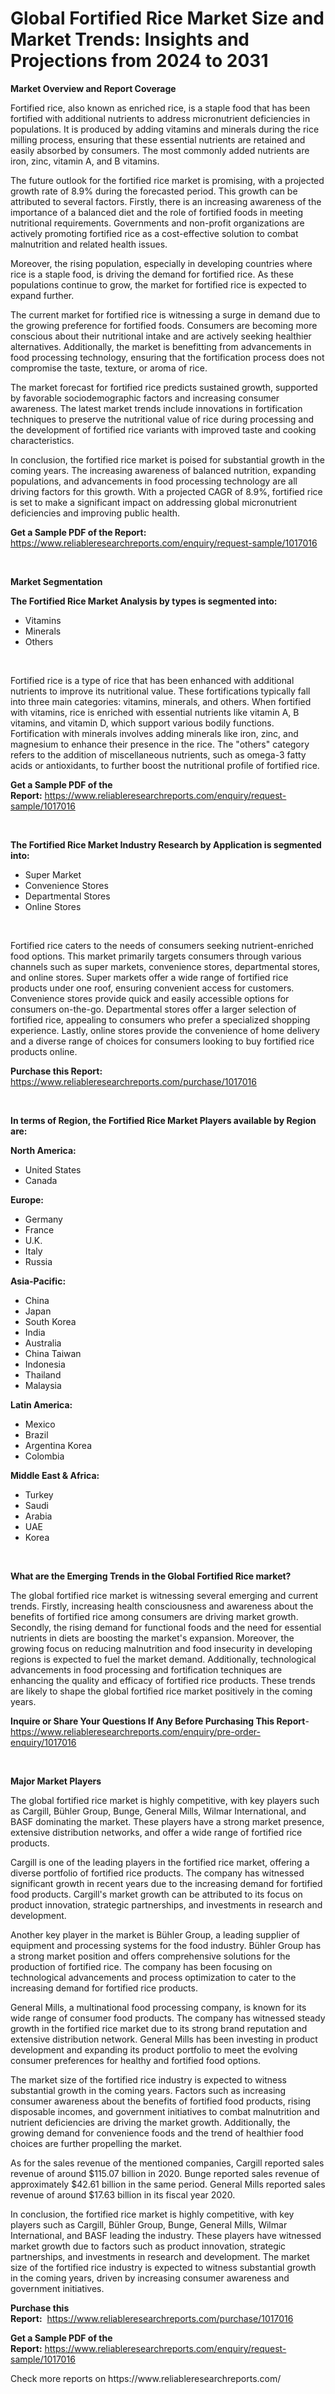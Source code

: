 <p><h1>Global Fortified Rice Market Size and Market Trends: Insights and Projections from 2024 to 2031</h1></p><p><strong>Market Overview and Report Coverage</strong></p>
<p><p>Fortified rice, also known as enriched rice, is a staple food that has been fortified with additional nutrients to address micronutrient deficiencies in populations. It is produced by adding vitamins and minerals during the rice milling process, ensuring that these essential nutrients are retained and easily absorbed by consumers. The most commonly added nutrients are iron, zinc, vitamin A, and B vitamins.</p><p>The future outlook for the fortified rice market is promising, with a projected growth rate of 8.9% during the forecasted period. This growth can be attributed to several factors. Firstly, there is an increasing awareness of the importance of a balanced diet and the role of fortified foods in meeting nutritional requirements. Governments and non-profit organizations are actively promoting fortified rice as a cost-effective solution to combat malnutrition and related health issues.</p><p>Moreover, the rising population, especially in developing countries where rice is a staple food, is driving the demand for fortified rice. As these populations continue to grow, the market for fortified rice is expected to expand further.</p><p>The current market for fortified rice is witnessing a surge in demand due to the growing preference for fortified foods. Consumers are becoming more conscious about their nutritional intake and are actively seeking healthier alternatives. Additionally, the market is benefitting from advancements in food processing technology, ensuring that the fortification process does not compromise the taste, texture, or aroma of rice.</p><p>The market forecast for fortified rice predicts sustained growth, supported by favorable sociodemographic factors and increasing consumer awareness. The latest market trends include innovations in fortification techniques to preserve the nutritional value of rice during processing and the development of fortified rice variants with improved taste and cooking characteristics.</p><p>In conclusion, the fortified rice market is poised for substantial growth in the coming years. The increasing awareness of balanced nutrition, expanding populations, and advancements in food processing technology are all driving factors for this growth. With a projected CAGR of 8.9%, fortified rice is set to make a significant impact on addressing global micronutrient deficiencies and improving public health.</p></p>
<p><strong>Get a Sample PDF of the Report:</strong> <a href="https://www.reliableresearchreports.com/enquiry/request-sample/1017016">https://www.reliableresearchreports.com/enquiry/request-sample/1017016</a></p>
<p>&nbsp;</p>
<p><strong>Market Segmentation</strong></p>
<p><strong>The Fortified Rice Market Analysis by types is segmented into:</strong></p>
<p><ul><li>Vitamins</li><li>Minerals</li><li>Others</li></ul></p>
<p>&nbsp;</p>
<p><p>Fortified rice is a type of rice that has been enhanced with additional nutrients to improve its nutritional value. These fortifications typically fall into three main categories: vitamins, minerals, and others. When fortified with vitamins, rice is enriched with essential nutrients like vitamin A, B vitamins, and vitamin D, which support various bodily functions. Fortification with minerals involves adding minerals like iron, zinc, and magnesium to enhance their presence in the rice. The "others" category refers to the addition of miscellaneous nutrients, such as omega-3 fatty acids or antioxidants, to further boost the nutritional profile of fortified rice.</p></p>
<p><strong>Get a Sample PDF of the Report:</strong>&nbsp;<a href="https://www.reliableresearchreports.com/enquiry/request-sample/1017016">https://www.reliableresearchreports.com/enquiry/request-sample/1017016</a></p>
<p>&nbsp;</p>
<p><strong>The Fortified Rice Market Industry Research by Application is segmented into:</strong></p>
<p><ul><li>Super Market</li><li>Convenience Stores</li><li>Departmental Stores</li><li>Online Stores</li></ul></p>
<p>&nbsp;</p>
<p><p>Fortified rice caters to the needs of consumers seeking nutrient-enriched food options. This market primarily targets consumers through various channels such as super markets, convenience stores, departmental stores, and online stores. Super markets offer a wide range of fortified rice products under one roof, ensuring convenient access for customers. Convenience stores provide quick and easily accessible options for consumers on-the-go. Departmental stores offer a larger selection of fortified rice, appealing to consumers who prefer a specialized shopping experience. Lastly, online stores provide the convenience of home delivery and a diverse range of choices for consumers looking to buy fortified rice products online.</p></p>
<p><strong>Purchase this Report:</strong>&nbsp; <a href="https://www.reliableresearchreports.com/purchase/1017016">https://www.reliableresearchreports.com/purchase/1017016</a></p>
<p>&nbsp;</p>
<p><strong>In terms of Region, the Fortified Rice Market Players available by Region are:</strong></p>
<p>
    <p> <strong> North America: </strong>
        <ul>
            <li>United States</li>
            <li>Canada</li>
        </ul>
        </p> 
    <p> <strong> Europe: </strong>
        <ul>
            <li>Germany</li>
            <li>France</li>
            <li>U.K.</li>
            <li>Italy</li>
            <li>Russia</li>
        </ul>
        </p> 
    <p> <strong> Asia-Pacific: </strong>
        <ul>
            <li>China</li>
            <li>Japan</li>
            <li>South Korea</li>
            <li>India</li>
            <li>Australia</li>
            <li>China Taiwan</li>
            <li>Indonesia</li>
            <li>Thailand</li>
            <li>Malaysia</li>
        </ul>
        </p> 
    <p> <strong> Latin America: </strong>
        <ul>
            <li>Mexico</li>
            <li>Brazil</li>
            <li>Argentina Korea</li>
            <li>Colombia</li>
        </ul>
        </p> 
    <p> <strong> Middle East & Africa: </strong>
        <ul>
            <li>Turkey</li>
            <li>Saudi</li>
            <li>Arabia</li>
            <li>UAE</li>
            <li>Korea</li>
        </ul>
    </p>
    </p>
<p>&nbsp;</p>
<p><strong>What are the Emerging Trends in the Global Fortified Rice market?</strong></p>
<p><p>The global fortified rice market is witnessing several emerging and current trends. Firstly, increasing health consciousness and awareness about the benefits of fortified rice among consumers are driving market growth. Secondly, the rising demand for functional foods and the need for essential nutrients in diets are boosting the market's expansion. Moreover, the growing focus on reducing malnutrition and food insecurity in developing regions is expected to fuel the market demand. Additionally, technological advancements in food processing and fortification techniques are enhancing the quality and efficacy of fortified rice products. These trends are likely to shape the global fortified rice market positively in the coming years.</p></p>
<p><strong>Inquire or Share Your Questions If Any Before Purchasing This Report</strong>- <a href="https://www.reliableresearchreports.com/enquiry/pre-order-enquiry/1017016">https://www.reliableresearchreports.com/enquiry/pre-order-enquiry/1017016</a></p>
<p>&nbsp;</p>
<p><strong>Major Market Players</strong></p>
<p><p>The global fortified rice market is highly competitive, with key players such as Cargill, Bühler Group, Bunge, General Mills, Wilmar International, and BASF dominating the market. These players have a strong market presence, extensive distribution networks, and offer a wide range of fortified rice products.</p><p>Cargill is one of the leading players in the fortified rice market, offering a diverse portfolio of fortified rice products. The company has witnessed significant growth in recent years due to the increasing demand for fortified food products. Cargill's market growth can be attributed to its focus on product innovation, strategic partnerships, and investments in research and development.</p><p>Another key player in the market is Bühler Group, a leading supplier of equipment and processing systems for the food industry. Bühler Group has a strong market position and offers comprehensive solutions for the production of fortified rice. The company has been focusing on technological advancements and process optimization to cater to the increasing demand for fortified rice products.</p><p>General Mills, a multinational food processing company, is known for its wide range of consumer food products. The company has witnessed steady growth in the fortified rice market due to its strong brand reputation and extensive distribution network. General Mills has been investing in product development and expanding its product portfolio to meet the evolving consumer preferences for healthy and fortified food options.</p><p>The market size of the fortified rice industry is expected to witness substantial growth in the coming years. Factors such as increasing consumer awareness about the benefits of fortified food products, rising disposable incomes, and government initiatives to combat malnutrition and nutrient deficiencies are driving the market growth. Additionally, the growing demand for convenience foods and the trend of healthier food choices are further propelling the market.</p><p>As for the sales revenue of the mentioned companies, Cargill reported sales revenue of around $115.07 billion in 2020. Bunge reported sales revenue of approximately $42.61 billion in the same period. General Mills reported sales revenue of around $17.63 billion in its fiscal year 2020.</p><p>In conclusion, the fortified rice market is highly competitive, with key players such as Cargill, Bühler Group, Bunge, General Mills, Wilmar International, and BASF leading the industry. These players have witnessed market growth due to factors such as product innovation, strategic partnerships, and investments in research and development. The market size of the fortified rice industry is expected to witness substantial growth in the coming years, driven by increasing consumer awareness and government initiatives.</p></p>
<p><strong>Purchase this Report:</strong>&nbsp;&nbsp;<a href="https://www.reliableresearchreports.com/purchase/1017016">https://www.reliableresearchreports.com/purchase/1017016</a></p>
<p></p>
<p><strong>Get a Sample PDF of the Report:</strong>&nbsp;<a href="https://www.reliableresearchreports.com/enquiry/request-sample/1017016">https://www.reliableresearchreports.com/enquiry/request-sample/1017016</a></p>
<p>Check more reports on https://www.reliableresearchreports.com/</p>